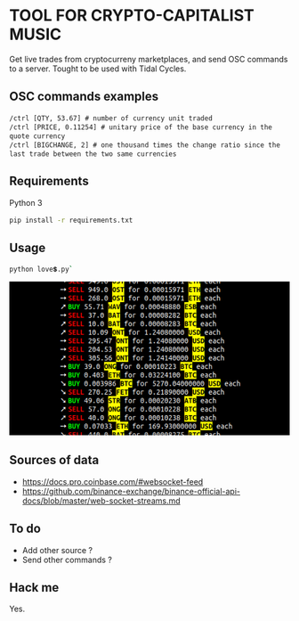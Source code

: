 TOOL FOR CRYPTO-CAPITALIST MUSIC
================================

Get live trades from cryptocurreny marketplaces, and send OSC commands to a server. Tought to be used with Tidal Cycles.

OSC commands examples
---------------------
```
/ctrl [QTY, 53.67] # number of currency unit traded
/ctrl [PRICE, 0.11254] # unitary price of the base currency in the quote currency
/ctrl [BIGCHANGE, 2] # one thousand times the change ratio since the last trade between the two same currencies
```

Requirements
------------
Python 3
```bash
pip install -r requirements.txt
```

Usage
-----
```bash
python love💲.py`
```

![love](love.png)

Sources of data
---------------
- https://docs.pro.coinbase.com/#websocket-feed
- https://github.com/binance-exchange/binance-official-api-docs/blob/master/web-socket-streams.md

To do
-----
- Add other source ?
- Send other commands ?

Hack me
-------
Yes.